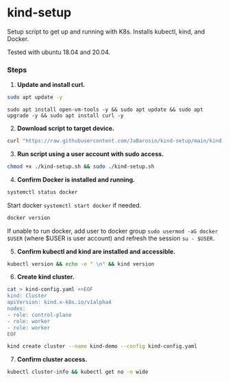# kind-setup

Setup script to get up and running with K8s. Installs kubectl, kind, and Docker.

Tested with ubuntu 18.04 and 20.04.

### Steps

1. **Update and install curl.**
```sh
sudo apt update -y
```
```
sudo apt install open-vm-tools -y && sudo apt update && sudo apt upgrade -y && sudo apt install curl -y
```

2. **Download script to target device.**
```bash
curl "https://raw.githubusercontent.com/JaBarosin/kind-setup/main/kind-setup.sh" -o "kind-setup.sh"
```

3. **Run script using a user account with sudo access.**
```sh
chmod +x ./kind-setup.sh && sudo ./kind-setup.sh
```

4. **Confirm Docker is installed and running.**
```sh
systemctl status docker
```
Start docker `systemctl start docker` if needed.
```sh
docker version
```
If unable to run docker, add user to docker group `sudo usermod -aG docker $USER` (where $USER is user account) and refresh the session `su - $USER`.

5. **Confirm kubectl and kind are installed and accessible.**
```sh
kubectl version && echo -e " \n" && kind version
```

6. **Create kind cluster.**
```sh
cat > kind-config.yaml <<EOF
kind: Cluster
apiVersion: kind.x-k8s.io/v1alpha4
nodes:
- role: control-plane
- role: worker
- role: worker
EOF
```

```sh
kind create cluster --name kind-demo --config kind-config.yaml
```

7. **Confirm cluster access.**
```sh
kubectl cluster-info && kubectl get no -o wide
```
